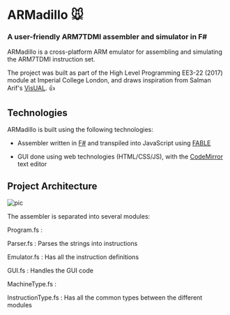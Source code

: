 # ARMadillo :mouse:
### A user-friendly ARM7TDMI assembler and simulator in F&#35; 

ARMadillo is a cross-platform ARM emulator for assembling and simulating the ARM7TDMI instruction set. 

The project was built as part of the High Level Programming EE3-22 (2017) module at Imperial College London, and draws inspiration from Salman Arif's [VisUAL](https://salmanarif.bitbucket.io/visual/). :+1:

## Technologies

ARMadillo is built using the following technologies:

* Assembler written in [F#](http://fsharp.org/) and transpiled into JavaScript using [FABLE](http://fable.io/)

* GUI done using web technologies (HTML/CSS/JS), with the [CodeMirror](https://codemirror.net/) text editor  

## Project Architecture

![pic](https://raw.githubusercontent.com/aaronlws95/hlp-project-2017/master/project_architecture.png)

The assembler is separated into several modules:

Program.fs : 

Parser.fs : Parses the strings into instructions

Emulator.fs : Has all the instruction definitions

GUI.fs : Handles the GUI code

MachineType.fs : 

InstructionType.fs : Has all the common types between the different modules
